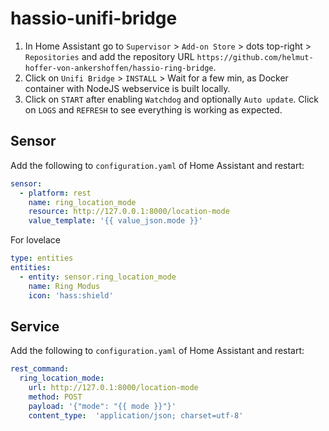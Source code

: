 # hassio-unifi-bridge

1) In Home Assistant go to `Supervisor` > `Add-on Store` > dots top-right > `Repositories` and add the repository URL `https://github.com/helmut-hoffer-von-ankershoffen/hassio-ring-bridge`.
2) Click on `Unifi Bridge` > `INSTALL` > Wait for a few min, as Docker container with NodeJS webservice is built locally.
3) Click on `START` after enabling `Watchdog` and optionally `Auto update`. Click on `LOGS` and `REFRESH` to see everything is working as expected.

## Sensor

Add the following to `configuration.yaml` of Home Assistant and restart:

```yaml
sensor:
  - platform: rest
    name: ring_location_mode
    resource: http://127.0.0.1:8000/location-mode
    value_template: '{{ value_json.mode }}'
```

For lovelace

```yaml
type: entities
entities:
  - entity: sensor.ring_location_mode
    name: Ring Modus
    icon: 'hass:shield'
```

## Service

Add the following to `configuration.yaml` of Home Assistant and restart:

```yaml
rest_command:
  ring_location_mode:
    url: http://127.0.1:8000/location-mode
    method: POST
    payload: '{"mode": "{{ mode }}"}'
    content_type:  'application/json; charset=utf-8'
```